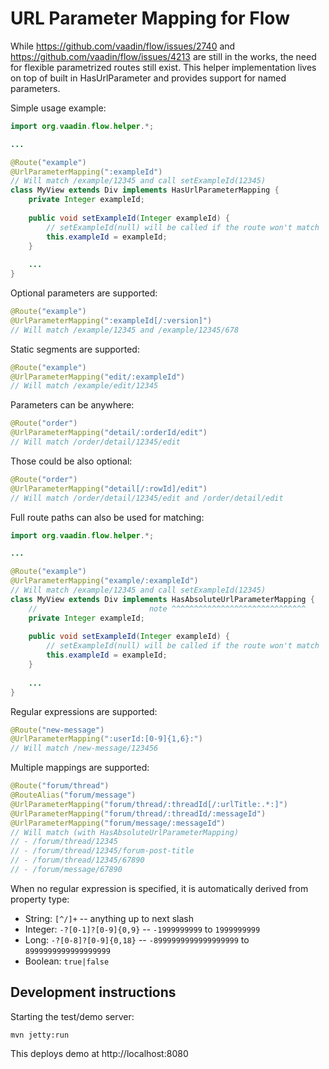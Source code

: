 # URL Parameter Mapping for Flow

While https://github.com/vaadin/flow/issues/2740 and 
https://github.com/vaadin/flow/issues/4213 are still in the works, 
the need for flexible parametrized routes still exist. This
helper implementation lives on top of built in HasUrlParameter
and provides support for named parameters.

Simple usage example:
```java
import org.vaadin.flow.helper.*;

...

@Route("example")
@UrlParameterMapping(":exampleId")
// Will match /example/12345 and call setExampleId(12345)
class MyView extends Div implements HasUrlParameterMapping {
    private Integer exampleId;
    
    public void setExampleId(Integer exampleId) {
        // setExampleId(null) will be called if the route won't match
        this.exampleId = exampleId;
    }
    
    ...
}
```  

Optional parameters are supported:
```java
@Route("example")
@UrlParameterMapping(":exampleId[/:version]")
// Will match /example/12345 and /example/12345/678 
```

Static segments are supported:
```java
@Route("example")
@UrlParameterMapping("edit/:exampleId")
// Will match /example/edit/12345
```

Parameters can be anywhere:
```java
@Route("order")
@UrlParameterMapping("detail/:orderId/edit")
// Will match /order/detail/12345/edit
```

Those could be also optional:
```java
@Route("order")
@UrlParameterMapping("detail[/:rowId]/edit")
// Will match /order/detail/12345/edit and /order/detail/edit
```

Full route paths can also be used for matching:
```java
import org.vaadin.flow.helper.*;

...

@Route("example")
@UrlParameterMapping("example/:exampleId")
// Will match /example/12345 and call setExampleId(12345)
class MyView extends Div implements HasAbsoluteUrlParameterMapping {
    //                         note ^^^^^^^^^^^^^^^^^^^^^^^^^^^^^^
    private Integer exampleId;
    
    public void setExampleId(Integer exampleId) {
        // setExampleId(null) will be called if the route won't match
        this.exampleId = exampleId;
    }
    
    ...
}
```

Regular expressions are supported:
```java
@Route("new-message")
@UrlParameterMapping(":userId:[0-9]{1,6}:")
// Will match /new-message/123456
```

Multiple mappings are supported:
```java
@Route("forum/thread")
@RouteAlias("forum/message")
@UrlParameterMapping("forum/thread/:threadId[/:urlTitle:.*:]")
@UrlParameterMapping("forum/thread/:threadId/:messageId")
@UrlParameterMapping("forum/message/:messageId")
// Will match (with HasAbsoluteUrlParameterMapping)
// - /forum/thread/12345
// - /forum/thread/12345/forum-post-title
// - /forum/thread/12345/67890
// - /forum/message/67890
```

When no regular expression is specified, it is automatically derived
from property type:
- String: `[^/]+` -- anything up to next slash
- Integer: `-?[0-1]?[0-9]{0,9}` -- `-1999999999` to `1999999999`
- Long: `-?[0-8]?[0-9]{0,18}` -- `-8999999999999999999` to `8999999999999999999`
- Boolean: `true|false`

## Development instructions

Starting the test/demo server:
```
mvn jetty:run
```

This deploys demo at http://localhost:8080
